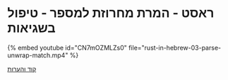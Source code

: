 # ראסט - המרת מחרוזת למספר - טיפול בשגיאות


{% embed youtube id="CN7mOZMLZs0" file="rust-in-hebrew-03-parse-unwrap-match.mp4" %}

[קוד והערות](https://github.com/szabgab/learning-rust-in-hebrew-2024-02-25)
